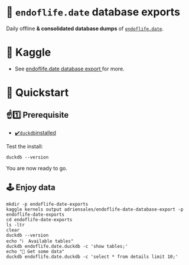# 🦆 `endoflife.date` database exports

Daily offline **& consolidated database dumps** of [`endoflife.date`](https://endoflife.date/).

# 🔖 Kaggle

- See [ endoflife.date database export ](https://www.kaggle.com/code/adriensales/endoflife-date-database-export/notebook) for more.

# 🚀 Quickstart

## ☝1️⃣ Prerequisite

- [✔️`duckdb`installed](https://duckdb.org/docs/installation/)

Test the install:

```shell
duckdb --version
```

You are now ready to go.

## 🕹️ Enjoy data

```shell
mkdir -p endoflife-date-exports
kaggle kernels output adriensales/endoflife-date-database-export -p endoflife-date-exports
cd endoflife-date-exports
ls -ltr
clear
duckdb --version
echo "ℹ️  Available tables"
duckdb endoflife.date.duckdb -c 'show tables;'
echo "🚀 Get some data"
duckdb endoflife.date.duckdb -c 'select * from details limit 10;'
```

